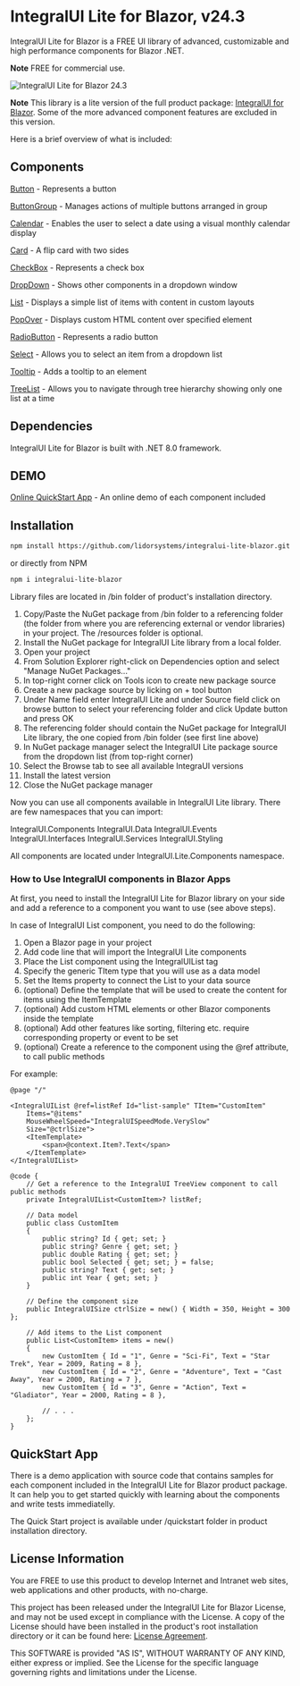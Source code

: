 # IntegralUI Lite for Blazor, v24.3

IntegralUI Lite for Blazor is a FREE UI library of advanced, customizable and high performance components for Blazor .NET. 

<b>Note</b> FREE for commercial use.

![IntegralUI Lite for Blazor 24.3](https://www.lidorsystems.com/products/integralui/blazor/lite/integralui-lite-blazor-24.1.0.png)

<b>Note</b> This library is a lite version of the full product package: <a href="https://www.lidorsystems.com/products/integralui/blazor/">IntegralUI for Blazor</a>. Some of the more advanced component features are excluded in this version.

Here is a brief overview of what is included:

## Components

[Button](https://www.lidorsystems.com/products/integralui/blazor/samples/button/overview) - Represents a button

[ButtonGroup](https://www.lidorsystems.com/products/integralui/blazor/samples/buttongroup/overview) - Manages actions of multiple buttons arranged in group

[Calendar](https://www.lidorsystems.com/products/integralui/blazor/samples/calendar/overview) - Enables the user to select a date using a visual monthly calendar display

[Card](https://www.lidorsystems.com/products/integralui/blazor/samples/card/overview) - A flip card with two sides

[CheckBox](https://www.lidorsystems.com/products/integralui/blazor/samples/checkbox/overview) - Represents a check box

[DropDown]() - Shows other components in a dropdown window

[List](https://www.lidorsystems.com/products/integralui/blazor/samples/list/overview) - Displays a simple list of items with content in custom layouts

[PopOver](https://www.lidorsystems.com/products/integralui/blazor/samples/popover/overview) - Displays custom HTML content over specified element

[RadioButton](https://www.lidorsystems.com/products/integralui/blazor/samples/radiobutton/overview) - Represents a radio button

[Select](https://www.lidorsystems.com/products/integralui/blazor/samples/select/overview) - Allows you to select an item from a dropdown list

[Tooltip](https://www.lidorsystems.com/products/integralui/blazor/samples/tooltip/overview) - Adds a tooltip to an element

[TreeList](https://www.lidorsystems.com/products/integralui/blazor/samples/treelist/overview) - Allows you to navigate through tree hierarchy showing only one list at a time


## Dependencies

IntegralUI Lite for Blazor is built with .NET 8.0 framework.


## DEMO

[Online QuickStart App](https://www.lidorsystems.com/products/integralui/blazor/samples/) - An online demo of each component included


## Installation


```bash
npm install https://github.com/lidorsystems/integralui-lite-blazor.git
```

or directly from NPM

```bash
npm i integralui-lite-blazor
```

Library files are located in /bin folder of product's installation directory.

1. Copy/Paste the NuGet package from /bin folder to a referencing folder (the folder from where you are referencing external or vendor libraries) in your project. The /resources folder is optional.
2. Install the NuGet package for IntegralUI Lite library from a local folder.
3. Open your project
4. From Solution Explorer right-click on Dependencies option and select "Manage NuGet Packages..."
5. In top-right corner click on Tools icon to create new package source
6. Create a new package source by licking on + tool button
7. Under Name field enter IntegralUI Lite and under Source field click on browse button to select your referencing folder and click Update button and press OK
8. The referencing folder should contain the NuGet package for IntegralUI Lite library, the one copied from /bin folder (see first line above)
9. In NuGet package manager select the IntegralUI Lite package source from the dropdown list (from top-right corner)
10. Select the Browse tab to see all available IntegraUI versions
11. Install the latest version
12. Close the NuGet package manager

Now you can use all components available in IntegralUI Lite library. There are few namespaces that you can import:

IntegralUI.Components
IntegralUI.Data
IntegralUI.Events
IntegralUI.Interfaces
IntegralUI.Services
IntegralUI.Styling

All components are located under IntegralUI.Lite.Components namespace.


### How to Use IntegralUI components in Blazor Apps

At first, you need to install the IntegralUI Lite for Blazor library on your side and add a reference to a component you want to use (see above steps).

In case of IntegralUI List component, you need to do the following:

1. Open a Blazor page in your project
2. Add code line that will import the IntegralUI Lite components
3. Place the List component using the IntegralUIList tag
4. Specify the generic TItem type that you will use as a data model
5. Set the Items property to connect the List to your data source
6. (optional) Define the template that will be used to create the content for items using the ItemTemplate
7. (optional) Add custom HTML elements or other Blazor components inside the template
8. (optional) Add other features like sorting, filtering etc. require corresponding property or event to be set
9. (optional) Create a reference to the component using the @ref attribute, to call public methods

For example:

```
@page "/"

<IntegralUIList @ref=listRef Id="list-sample" TItem="CustomItem"
    Items="@items"
    MouseWheelSpeed="IntegralUISpeedMode.VerySlow"
    Size="@ctrlSize">
    <ItemTemplate>
        <span>@context.Item?.Text</span>
    </ItemTemplate>
</IntegralUIList>

@code {
    // Get a reference to the IntegralUI TreeView component to call public methods
    private IntegralUIList<CustomItem>? listRef;

    // Data model
    public class CustomItem
    {
        public string? Id { get; set; }
        public string? Genre { get; set; }
        public double Rating { get; set; }
        public bool Selected { get; set; } = false;
        public string? Text { get; set; }
        public int Year { get; set; }
    }

    // Define the component size
    public IntegralUISize ctrlSize = new() { Width = 350, Height = 300 };

    // Add items to the List component
    public List<CustomItem> items = new()
    {
        new CustomItem { Id = "1", Genre = "Sci-Fi", Text = "Star Trek", Year = 2009, Rating = 8 },
        new CustomItem { Id = "2", Genre = "Adventure", Text = "Cast Away", Year = 2000, Rating = 7 },
        new CustomItem { Id = "3", Genre = "Action", Text = "Gladiator", Year = 2000, Rating = 8 },

        // . . .
    };
}
```


## QuickStart App

There is a demo application with source code that contains samples for each component included in the IntegralUI Lite for Blazor product package. It can help you to get started quickly with learning about the components and write tests immediatelly. 

The Quick Start project is available under /quickstart folder in product installation directory.


## License Information

You are FREE to use this product to develop Internet and Intranet web sites, web applications and other products, with no-charge.

This project has been released under the IntegralUI Lite for Blazor License, and may not be used except in compliance with the License.
A copy of the License should have been installed in the product's root installation directory or it can be found here: [License Agreement](https://www.lidorsystems.com/products/integralui/blazor/lite/integralui-lite-blazor-license-agreement.pdf).

This SOFTWARE is provided "AS IS", WITHOUT WARRANTY OF ANY KIND, either express or implied. See the License for the specific language governing rights and limitations under the License.
